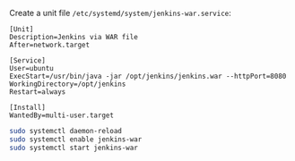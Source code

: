 Create a unit file `/etc/systemd/system/jenkins-war.service`:
```
[Unit]
Description=Jenkins via WAR file
After=network.target

[Service]
User=ubuntu
ExecStart=/usr/bin/java -jar /opt/jenkins/jenkins.war --httpPort=8080
WorkingDirectory=/opt/jenkins
Restart=always

[Install]
WantedBy=multi-user.target
```

```bash
sudo systemctl daemon-reload
sudo systemctl enable jenkins-war
sudo systemctl start jenkins-war
```